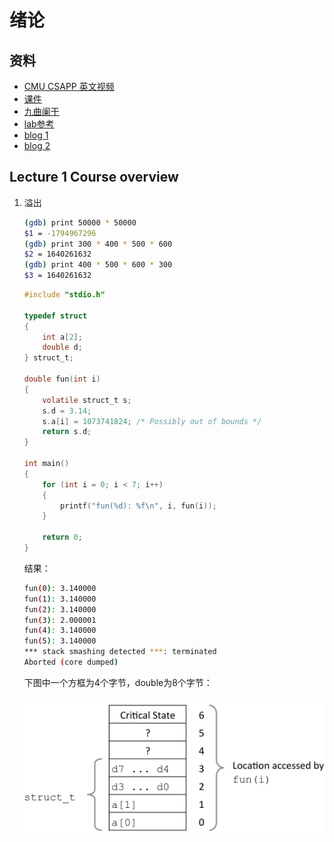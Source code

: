 # 绪论

## 资料
* [CMU CSAPP 英文视频](https://www.bilibili.com/video/BV1iW411d7hd/?vd_source=2a33d03ec3e67e46971208a7faa0dcda)
* [课件](https://www.cs.cmu.edu/afs/cs/academic/class/15213-f15/www/schedule.html)
* [九曲阑干](https://www.bilibili.com/video/BV1cD4y1D7uR/?vd_source=2a33d03ec3e67e46971208a7faa0dcda)
* [lab参考](https://arthals.ink/blog/data-lab)
* [blog 1](https://wdxtub.com/work/)
* [blog 2](https://fengmuzi2003.gitbook.io/csapp3e)

## Lecture 1 Course overview

1. 溢出

    ```bash
    (gdb) print 50000 * 50000
    $1 = -1794967296
    (gdb) print 300 * 400 * 500 * 600
    $2 = 1640261632
    (gdb) print 400 * 500 * 600 * 300
    $3 = 1640261632
    ```

    ```c
    #include "stdio.h"

    typedef struct 
    {
        int a[2];
        double d;
    } struct_t;

    double fun(int i)
    {
        volatile struct_t s;
        s.d = 3.14;
        s.a[i] = 1073741824; /* Possibly out of bounds */
        return s.d;
    }

    int main()
    {
        for (int i = 0; i < 7; i++)
        {
            printf("fun(%d): %f\n", i, fun(i));
        }

        return 0;
    }
    ```

    结果：

    ```bash
    fun(0): 3.140000
    fun(1): 3.140000
    fun(2): 3.140000
    fun(3): 2.000001
    fun(4): 3.140000
    fun(5): 3.140000
    *** stack smashing detected ***: terminated
    Aborted (core dumped)
    ```

    下图中一个方框为4个字节，double为8个字节：

    ![alt text](../img/image-41.png)